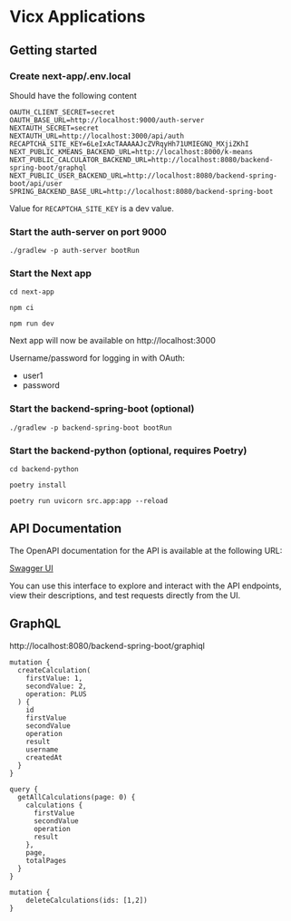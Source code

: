 # Vicx Applications

## Getting started

### Create next-app/.env.local
Should have the following content
```
OAUTH_CLIENT_SECRET=secret
OAUTH_BASE_URL=http://localhost:9000/auth-server
NEXTAUTH_SECRET=secret
NEXTAUTH_URL=http://localhost:3000/api/auth
RECAPTCHA_SITE_KEY=6LeIxAcTAAAAAJcZVRqyHh71UMIEGNQ_MXjiZKhI
NEXT_PUBLIC_KMEANS_BACKEND_URL=http://localhost:8000/k-means
NEXT_PUBLIC_CALCULATOR_BACKEND_URL=http://localhost:8080/backend-spring-boot/graphql
NEXT_PUBLIC_USER_BACKEND_URL=http://localhost:8080/backend-spring-boot/api/user
SPRING_BACKEND_BASE_URL=http://localhost:8080/backend-spring-boot
```
Value for `RECAPTCHA_SITE_KEY` is a dev value. 


### Start the auth-server on port 9000
```shell
./gradlew -p auth-server bootRun
```

### Start the Next app
```shell
cd next-app
```
```shell
npm ci
```
```shell
npm run dev
```

Next app will now be available on 
http://localhost:3000

Username/password for logging in with OAuth:
- user1
- password

### Start the backend-spring-boot (optional)
```shell
./gradlew -p backend-spring-boot bootRun
```

### Start the backend-python (optional, requires Poetry)
```shell
cd backend-python
```
```shell
poetry install
```
```shell
poetry run uvicorn src.app:app --reload
```

## API Documentation

The OpenAPI documentation for the API is available at the following URL:

[Swagger UI](http://localhost:8080/backend-spring-boot/swagger-ui/index.html)

You can use this interface to explore and interact with the API endpoints, view their descriptions, 
and test requests directly from the UI.

## GraphQL

http://localhost:8080/backend-spring-boot/graphiql


```
mutation {
  createCalculation(
    firstValue: 1, 
    secondValue: 2, 
    operation: PLUS
  ) {
    id
    firstValue
    secondValue
    operation
    result
    username
    createdAt
  }
}
```

```
query {
  getAllCalculations(page: 0) {
    calculations {
      firstValue
      secondValue
      operation
      result
    },
    page,
    totalPages
  }
}
```

```
mutation {
    deleteCalculations(ids: [1,2])
}
```
